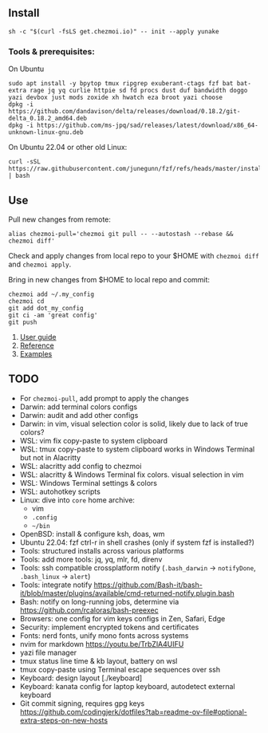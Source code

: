## Install

```shell
sh -c "$(curl -fsLS get.chezmoi.io)" -- init --apply yunake
```

### Tools & prerequisites:

On Ubuntu
```shell
sudo apt install -y bpytop tmux ripgrep exuberant-ctags fzf bat bat-extra rage jq yq curlie httpie sd fd procs dust duf bandwidth doggo yazi devbox just mods zoxide xh hwatch eza broot yazi choose
dpkg -i https://github.com/dandavison/delta/releases/download/0.18.2/git-delta_0.18.2_amd64.deb
dpkg -i https://github.com/ms-jpq/sad/releases/latest/download/x86_64-unknown-linux-gnu.deb
```

On Ubuntu 22.04 or other old Linux:
```shell
curl -sSL https://raw.githubusercontent.com/junegunn/fzf/refs/heads/master/install | bash
```

## Use

Pull new changes from remote:
```shell
alias chezmoi-pull='chezmoi git pull -- --autostash --rebase && chezmoi diff'
```

Check and apply changes from local repo to your $HOME with `chezmoi diff` and `chezmoi apply`.

Bring in new changes from $HOME to local repo and commit:
```shell
chezmoi add ~/.my_config
chezmoi cd
git add dot_my_config
git ci -am 'great config'
git push
```

1. [User guide](https://www.chezmoi.io/user-guide/command-overview/)
2. [Reference](https://www.chezmoi.io/reference/)
3. [Examples](https://www.chezmoi.io/links/dotfile-repos/)

## TODO
- For `chezmoi-pull`, add prompt to apply the changes
- Darwin: add terminal colors configs
- Darwin: audit and add other configs
- Darwin: in vim, visual selection color is solid, likely due to lack of true colors? 
- WSL: vim fix copy-paste to system clipboard
- WSL: tmux copy-paste to system clipboard works in Windows Terminal but not in Alacritty
- WSL: alacritty add config to chezmoi
- WSL: alacritty & Windows Terminal fix colors. visual selection in vim
- WSL: Windows Terminal settings & colors
- WSL: autohotkey scripts
- Linux: dive into `core` home archive:
    - vim
    - `.config`
    - `~/bin`
- OpenBSD: install & configure ksh, doas, wm
- Ubuntu 22.04: fzf ctrl-r in shell crashes (only if system fzf is installed?)
- Tools: structured installs across various platforms
- Tools: add more tools: jq, yq, mlr, fd, direnv
- Tools: ssh compatible crossplatform notify (`.bash_darwin` -> `notifyDone`, `.bash_linux` -> `alert`)
- Tools: integrate notify https://github.com/Bash-it/bash-it/blob/master/plugins/available/cmd-returned-notify.plugin.bash
- Bash: notify on long-running jobs, determine via https://github.com/rcaloras/bash-preexec
- Browsers: one config for vim keys configs in Zen, Safari, Edge
- Security: implement encrypted tokens and certificates
- Fonts: nerd fonts, unify mono fonts across systems
- nvim for markdown https://youtu.be/TrbZlA4UIFU
- yazi file manager
- tmux status line time & kb layout, battery on wsl
- tmux copy-paste using Terminal escape sequences over ssh
- Keyboard: design layout [./keyboard]
- Keyboard: kanata config for laptop keyboard, autodetect external keyboard
- Git commit signing, requires gpg keys https://github.com/codingjerk/dotfiles?tab=readme-ov-file#optional-extra-steps-on-new-hosts
